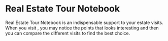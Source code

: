 # Real Estate Tour Notebook
Real Estate Tour Notebook is an indispensable support to your estate visits. When you visit , you may notice the points that looks interesting and then you can compare the different visits to find the best choice.